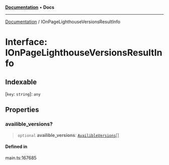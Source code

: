 [**Documentation**](../README.md) • **Docs**

***

[Documentation](../globals.md) / IOnPageLighthouseVersionsResultInfo

# Interface: IOnPageLighthouseVersionsResultInfo

## Indexable

 \[`key`: `string`\]: `any`

## Properties

### availible\_versions?

> `optional` **availible\_versions**: [`AvailibleVersions`](../classes/AvailibleVersions.md)[]

#### Defined in

main.ts:167685
